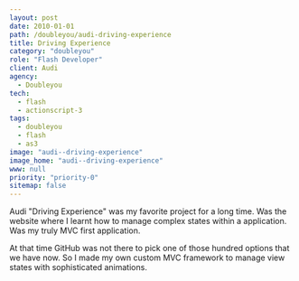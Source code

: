 ```yaml
---
layout: post
date: 2010-01-01
path: /doubleyou/audi-driving-experience
title: Driving Experience
category: "doubleyou"
role: "Flash Developer"
client: Audi
agency:
  - Doubleyou
tech:
  - flash
  - actionscript-3
tags:
  - doubleyou
  - flash
  - as3
image: "audi--driving-experience"
image_home: "audi--driving-experience"
www: null
priority: "priority-0"
sitemap: false
---
```


Audi "Driving Experience" was my favorite project for a long time. Was the website where I learnt how to manage complex states within a application. Was my truly MVC first application.

At that time GitHub was not there to pick one of those hundred options that we have now. So I made my own custom MVC framework to manage view states with sophisticated animations.
